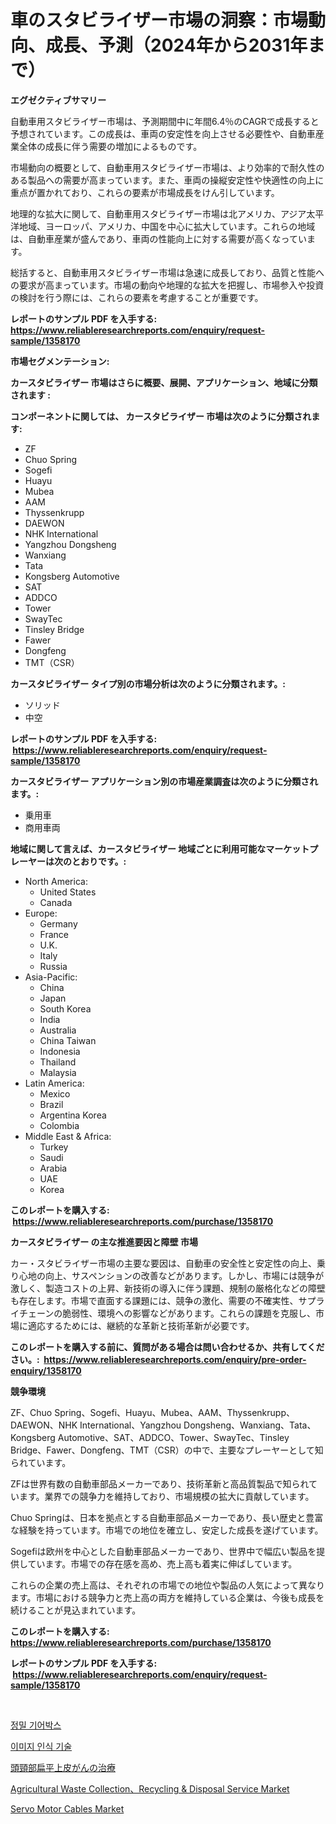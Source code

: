 <p><h1>車のスタビライザー市場の洞察：市場動向、成長、予測（2024年から2031年まで）</h1></p><p><strong>エグゼクティブサマリー</strong></p>
<p><p>自動車用スタビライザー市場は、予測期間中に年間6.4％のCAGRで成長すると予想されています。この成長は、車両の安定性を向上させる必要性や、自動車産業全体の成長に伴う需要の増加によるものです。</p><p>市場動向の概要として、自動車用スタビライザー市場は、より効率的で耐久性のある製品への需要が高まっています。また、車両の操縦安定性や快適性の向上に重点が置かれており、これらの要素が市場成長をけん引しています。</p><p>地理的な拡大に関して、自動車用スタビライザー市場は北アメリカ、アジア太平洋地域、ヨーロッパ、アメリカ、中国を中心に拡大しています。これらの地域は、自動車産業が盛んであり、車両の性能向上に対する需要が高くなっています。</p><p>総括すると、自動車用スタビライザー市場は急速に成長しており、品質と性能への要求が高まっています。市場の動向や地理的な拡大を把握し、市場参入や投資の検討を行う際には、これらの要素を考慮することが重要です。</p></p>
<p><strong>レポートのサンプル PDF を入手する: <a href="https://www.reliableresearchreports.com/enquiry/request-sample/1358170">https://www.reliableresearchreports.com/enquiry/request-sample/1358170</a></strong></p>
<p><strong>市場セグメンテーション:</strong></p>
<p><strong> カースタビライザー 市場はさらに概要、展開、アプリケーション、地域に分類されます :</strong></p>
<p><strong>コンポーネントに関しては、 カースタビライザー 市場は次のように分類されます: &nbsp;</strong></p>
<p><ul><li>ZF</li><li>Chuo Spring</li><li>Sogefi</li><li>Huayu</li><li>Mubea</li><li>AAM</li><li>Thyssenkrupp</li><li>DAEWON</li><li>NHK International</li><li>Yangzhou Dongsheng</li><li>Wanxiang</li><li>Tata</li><li>Kongsberg Automotive</li><li>SAT</li><li>ADDCO</li><li>Tower</li><li>SwayTec</li><li>Tinsley Bridge</li><li>Fawer</li><li>Dongfeng</li><li>TMT（CSR）</li></ul></p>
<p><strong> カースタビライザー タイプ別の市場分析は次のように分類されます。:</strong></p>
<p><ul><li>ソリッド</li><li>中空</li></ul></p>
<p><strong>レポートのサンプル PDF を入手する: &nbsp;<a href="https://www.reliableresearchreports.com/enquiry/request-sample/1358170">https://www.reliableresearchreports.com/enquiry/request-sample/1358170</a></strong></p>
<p><strong> カースタビライザー アプリケーション別の市場産業調査は次のように分類されます。:</strong></p>
<p><ul><li>乗用車</li><li>商用車両</li></ul></p>
<p><strong>地域に関して言えば、カースタビライザー 地域ごとに利用可能なマーケットプレーヤーは次のとおりです。:</strong></p>
<p><ul>
    <li>
        North America:
        <ul>
            <li>United States</li>
            <li>Canada</li>
        </ul>
    </li>
    <li>
        Europe:
        <ul>
            <li>Germany</li>
            <li>France</li>
            <li>U.K.</li>
            <li>Italy</li>
            <li>Russia</li>
        </ul>
    </li>
    <li>
        Asia-Pacific:
        <ul>
            <li>China</li>
            <li>Japan</li>
            <li>South Korea</li>
            <li>India</li>
            <li>Australia</li>
            <li>China Taiwan</li>
            <li>Indonesia</li>
            <li>Thailand</li>
            <li>Malaysia</li>
        </ul>
    </li>
    <li>
        Latin America:
        <ul>
            <li>Mexico</li>
            <li>Brazil</li>
            <li>Argentina Korea</li>
            <li>Colombia</li>
        </ul>
    </li>
    <li>
        Middle East & Africa:
        <ul>
            <li>Turkey</li>
            <li>Saudi</li>
            <li>Arabia</li>
            <li>UAE</li>
            <li>Korea</li>
        </ul>
    </li>
    </ul></p>
<p><strong>このレポートを購入する: &nbsp;<a href="https://www.reliableresearchreports.com/purchase/1358170">https://www.reliableresearchreports.com/purchase/1358170</a></strong></p>
<p><strong>カースタビライザー の主な推進要因と障壁 市場</strong></p>
<p><p>カー・スタビライザー市場の主要な要因は、自動車の安全性と安定性の向上、乗り心地の向上、サスペンションの改善などがあります。しかし、市場には競争が激しく、製造コストの上昇、新技術の導入に伴う課題、規制の厳格化などの障壁も存在します。市場で直面する課題には、競争の激化、需要の不確実性、サプライチェーンの脆弱性、環境への影響などがあります。これらの課題を克服し、市場に適応するためには、継続的な革新と技術革新が必要です。</p></p>
<p><strong>このレポートを購入する前に、質問がある場合は問い合わせるか、共有してください。:&nbsp; <a href="https://www.reliableresearchreports.com/enquiry/pre-order-enquiry/1358170">https://www.reliableresearchreports.com/enquiry/pre-order-enquiry/1358170</a></strong></p>
<p><strong>競争環境</strong></p>
<p><p>ZF、Chuo Spring、Sogefi、Huayu、Mubea、AAM、Thyssenkrupp、DAEWON、NHK International、Yangzhou Dongsheng、Wanxiang、Tata、Kongsberg Automotive、SAT、ADDCO、Tower、SwayTec、Tinsley Bridge、Fawer、Dongfeng、TMT（CSR）の中で、主要なプレーヤーとして知られています。</p><p>ZFは世界有数の自動車部品メーカーであり、技術革新と高品質製品で知られています。業界での競争力を維持しており、市場規模の拡大に貢献しています。</p><p>Chuo Springは、日本を拠点とする自動車部品メーカーであり、長い歴史と豊富な経験を持っています。市場での地位を確立し、安定した成長を遂げています。</p><p>Sogefiは欧州を中心とした自動車部品メーカーであり、世界中で幅広い製品を提供しています。市場での存在感を高め、売上高も着実に伸ばしています。</p><p>これらの企業の売上高は、それぞれの市場での地位や製品の人気によって異なります。市場における競争力と売上高の両方を維持している企業は、今後も成長を続けることが見込まれています。</p></p>
<p><strong>このレポートを購入する: &nbsp; <a href="https://www.reliableresearchreports.com/purchase/1358170">https://www.reliableresearchreports.com/purchase/1358170</a></strong></p>
<p><strong>レポートのサンプル PDF を入手する: &nbsp;<a href="https://www.reliableresearchreports.com/enquiry/request-sample/1358170">https://www.reliableresearchreports.com/enquiry/request-sample/1358170</a></strong><strong></strong></p>
<p>&nbsp;</p>
<p><p><a href="https://github.com/vs019sa3m8x/Market-Research-Report-List-1/blob/main/7185426192827.md">정밀 기어박스</a></p><p><a href="https://medium.com/@kelvinfeenrey98677/%EC%9D%B4%EB%AF%B8%EC%A7%80-%EC%9D%B8%EC%8B%9D-%EA%B8%B0%EC%88%A0-%EC%8B%9C%EC%9E%A5-%EB%B6%84%EC%84%9D-%EA%B7%B8%EC%9D%98-cagr-%EC%8B%9C%EC%9E%A5-%EC%84%B8%EB%B6%84%ED%99%94-%EB%B0%8F-%EC%84%B8%EA%B3%84-%EC%82%B0%EC%97%85-%EA%B0%9C%EC%9A%94-6bbe7bfc6c44">이미지 인식 기술</a></p><p><a href="https://medium.com/@estasprer20231/%E9%A0%AD%E9%83%A8%E3%81%A8%E9%A6%96%E3%81%AE%E6%89%81%E5%B9%B3%E4%B8%8A%E7%9A%AE%E3%81%8C%E3%82%93%E6%B2%BB%E7%99%82%E5%B8%82%E5%A0%B4-%E5%B8%82%E5%A0%B4cagr-%E5%B8%82%E5%A0%B4%E3%83%88%E3%83%AC%E3%83%B3%E3%83%89-%E3%81%8A%E3%82%88%E3%81%B3%E6%88%90%E9%95%B7%E6%88%A6%E7%95%A5%E3%81%AB%E9%96%A2%E3%81%99%E3%82%8B%E6%B4%9E%E5%AF%9F-7f5027406a5a">頭頸部扁平上皮がんの治療</a></p><p><a href="https://issuu.com/reportprime-2/docs/agricultural-waste-collectionrecycling-disposal-se">Agricultural Waste Collection、Recycling & Disposal Service Market</a></p><p><a href="https://github.com/nicoletavirag/Market-Research-Report-List-2/blob/main/servo-motor-cables-market.md">Servo Motor Cables Market</a></p></p>